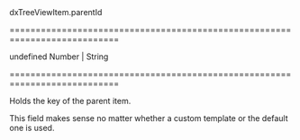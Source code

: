 <!--id-->dxTreeViewItem.parentId<!--/id-->
===========================================================================
<!--default-->undefined<!--/default-->
<!--type-->Number | String<!--/type-->
===========================================================================

<!--shortDescription-->
Holds the key of the parent item.
<!--/shortDescription-->

<!--fullDescription-->
This field makes sense no matter whether a custom template or the default one is used.
<!--/fullDescription-->
